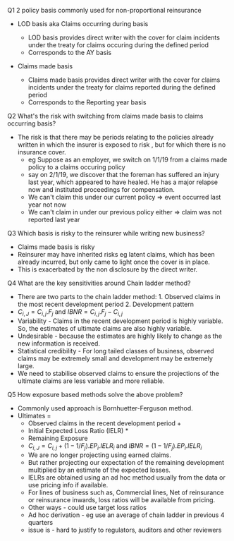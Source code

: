 Q1 2 policy basis commonly used for non-proportional reinsurance

- LOD basis aka Claims occurring during basis
  * LOD basis provides direct writer with the cover for claim incidents under the treaty for claims occuring during the defined period
  * Corresponds to the AY basis

- Claims made basis
  * Claims made basis provides direct writer with the cover for claims incidents under the treaty for claims reported during the defined period
  * Corresponds to the Reporting year basis

Q2 What's the risk with switching from claims made basis to claims occurring basis?

- The risk is that there may be periods relating to the policies already written in which the insurer is exposed to risk , but for which there is no insurance cover.
  - eg Suppose as an employer, we switch on 1/1/19 from a claims made policy to a claims occuring policy
  - say on 2/1/19, we discover that the foreman has suffered an injury last year, which appeared to have healed. He has a major relapse now and instituted proceedings for compensation.
  - We can't claim this under our current policy => event occurred last year not now
  - We can't claim in under our previous policy either => claim was not reported last year
 
Q3 Which basis is risky to the reinsurer while writing new business?

- Claims made basis is risky
- Reinsurer may have inherited risks eg latent claims, which has been already incurred, but only came to light once the cover is in place.
- This is exacerbated by the non disclosure by the direct writer.

Q4 What are the key sensitivities around Chain ladder method?

- There are two parts to the chain ladder method: 1. Observed claims in the most recent development period 2. Development pattern
- $C_{i,J} = C_{i,j} . F_j$ and $IBNR =  C_{i,j} . F_j -  C_{i,j}$
- Variability - Claims in the recent development period is highly variable. So, the estimates of ultimate claims are also highly variable.
- Undesirable - because the estimates are highly likely to change as the new information is received.
- Statistical credibility - For long tailed classes of business, observed claims may be extremely small and development may be extremely large.
- We need to stabilise observed claims to ensure the projections of the ultimate claims are less variable and more reliable.

Q5 How exposure based methods solve the above problem?

- Commonly used approach is Bornhuetter-Ferguson method.
- Ultimates =
  * Observed claims in the recent development period +
  * Initial Expected Loss Ratio (IELR) *
  * Remaining Exposure
  * $C_{i,J} = C_{i,j}  + (1- 1/F_j) . EP_i . IELR_i$ and $IBNR =   (1- 1/F_j) . EP_i . IELR_i$
  * We are no longer projecting using earned claims.
  * But rather projecting our expectation of the remaining development multiplied by an estimate of the expected losses.
  * IELRs are obtained using an ad hoc method usually from the data or use pricing info if available.
  * For lines of business such as, Commercial lines, Net of reinsurance or reinsurance inwards, loss ratios will be available from pricing.
  * Other ways - could use target loss ratios
  * Ad hoc derivation - eg use an average of chain ladder in previous 4 quarters
  * issue is - hard to justify to regulators, auditors and other reviewers






